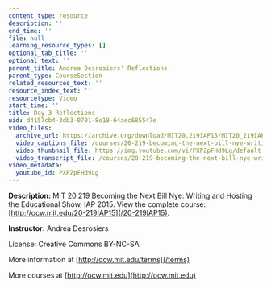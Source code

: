 ```yaml
---
content_type: resource
description: ''
end_time: ''
file: null
learning_resource_types: []
optional_tab_title: ''
optional_text: ''
parent_title: Andrea Desrosiers' Reflections
parent_type: CourseSection
related_resources_text: ''
resource_index_text: ''
resourcetype: Video
start_time: ''
title: Day 3 Reflections
uid: d4157cb4-3db3-0701-8e18-64aec685547e
video_files:
  archive_url: https://archive.org/download/MIT20.219IAP15/MIT20_219IAP15_AD_D03_Reflection_audio_360p.mp4
  video_captions_file: /courses/20-219-becoming-the-next-bill-nye-writing-and-hosting-the-educational-show-january-iap-2015/863c045395da53f7822c9b829d3f7e21_PXPZpFHd9Lg.vtt
  video_thumbnail_file: https://img.youtube.com/vi/PXPZpFHd9Lg/default.jpg
  video_transcript_file: /courses/20-219-becoming-the-next-bill-nye-writing-and-hosting-the-educational-show-january-iap-2015/0f5f9ed5bea36e4f44dd79ce94d3051e_PXPZpFHd9Lg.pdf
video_metadata:
  youtube_id: PXPZpFHd9Lg
---
```


**Description:** MIT 20.219 Becoming the Next Bill Nye: Writing and Hosting the Educational Show, IAP 2015. View the complete course: [http://ocw.mit.edu/20-219IAP15](/20-219IAP15).

**Instructor:** Andrea Desrosiers

License: Creative Commons BY-NC-SA

More information at [http://ocw.mit.edu/terms](/terms)

More courses at [http://ocw.mit.edu](http://ocw.mit.edu)